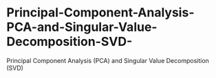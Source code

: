 # Principal-Component-Analysis-PCA-and-Singular-Value-Decomposition-SVD-
Principal Component Analysis (PCA) and Singular Value Decomposition (SVD)
